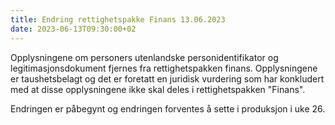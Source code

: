 ```yaml
---
title: Endring rettighetspakke Finans 13.06.2023
date: 2023-06-13T09:30:00+02
---
```


Opplysningene om personers utenlandske personidentifikator og legitimasjonsdokument fjernes fra rettighetspakken finans. 
Opplysningene er taushetsbelagt og det er foretatt en juridisk vurdering som har konkludert med at disse opplysningene ikke skal deles i rettighetspakken "Finans". 

Endringen er påbegynt og endringen forventes å sette i produksjon i uke 26. 
